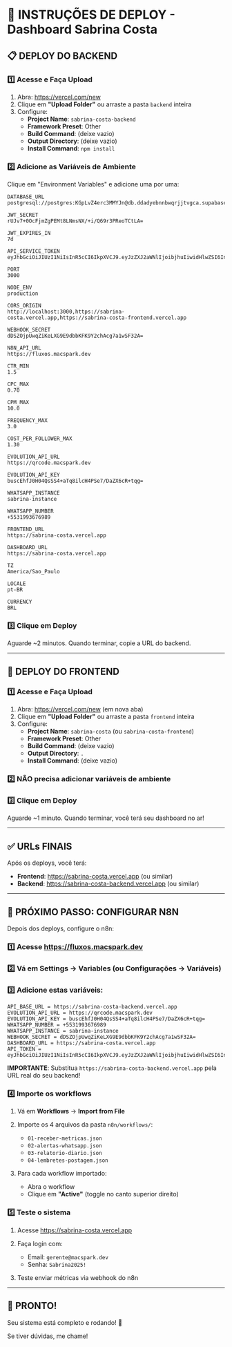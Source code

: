 # 🚀 INSTRUÇÕES DE DEPLOY - Dashboard Sabrina Costa

## 📋 DEPLOY DO BACKEND

### 1️⃣ Acesse e Faça Upload

1. Abra: https://vercel.com/new
2. Clique em **"Upload Folder"** ou arraste a pasta `backend` inteira
3. Configure:
   - **Project Name**: `sabrina-costa-backend`
   - **Framework Preset**: Other
   - **Build Command**: (deixe vazio)
   - **Output Directory**: (deixe vazio)
   - **Install Command**: `npm install`

### 2️⃣ Adicione as Variáveis de Ambiente

Clique em "Environment Variables" e adicione uma por uma:

```
DATABASE_URL
postgresql://postgres:KGpLvZ4erc3MMYJn@db.ddadyebnnbwqrjjtvgca.supabase.co:5432/postgres

JWT_SECRET
rUJv7+0OcFjmZgPEMt8LNmsNX/+i/Q69r3PReoTCtLA=

JWT_EXPIRES_IN
7d

API_SERVICE_TOKEN
eyJhbGciOiJIUzI1NiIsInR5cCI6IkpXVCJ9.eyJzZXJ2aWNlIjoibjhuIiwidHlwZSI6InNlcnZpY2UiLCJpYXQiOjE3NjA5OTQ2MDMsImV4cCI6MTc5MjUzMDYwM30.YF3dPhk56gGmAAZUqVV4JwZpIGzIKMGONXNqGHxketI

PORT
3000

NODE_ENV
production

CORS_ORIGIN
http://localhost:3000,https://sabrina-costa.vercel.app,https://sabrina-costa-frontend.vercel.app

WEBHOOK_SECRET
dDSZOjpUwqZiKeLXG9E9dbbKFK9Y2chAcg7a1wSF32A=

N8N_API_URL
https://fluxos.macspark.dev

CTR_MIN
1.5

CPC_MAX
0.70

CPM_MAX
10.0

FREQUENCY_MAX
3.0

COST_PER_FOLLOWER_MAX
1.30

EVOLUTION_API_URL
https://qrcode.macspark.dev

EVOLUTION_API_KEY
buscEhfJ0H04QsSS4+aTq8ilcH4PSe7/DaZX6cR+tqg=

WHATSAPP_INSTANCE
sabrina-instance

WHATSAPP_NUMBER
+5531993676989

FRONTEND_URL
https://sabrina-costa.vercel.app

DASHBOARD_URL
https://sabrina-costa.vercel.app

TZ
America/Sao_Paulo

LOCALE
pt-BR

CURRENCY
BRL
```

### 3️⃣ Clique em Deploy

Aguarde ~2 minutos. Quando terminar, copie a URL do backend.

---

## 🎨 DEPLOY DO FRONTEND

### 1️⃣ Acesse e Faça Upload

1. Abra: https://vercel.com/new (em nova aba)
2. Clique em **"Upload Folder"** ou arraste a pasta `frontend` inteira
3. Configure:
   - **Project Name**: `sabrina-costa` (ou `sabrina-costa-frontend`)
   - **Framework Preset**: Other
   - **Build Command**: (deixe vazio)
   - **Output Directory**: `.`
   - **Install Command**: (deixe vazio)

### 2️⃣ NÃO precisa adicionar variáveis de ambiente

### 3️⃣ Clique em Deploy

Aguarde ~1 minuto. Quando terminar, você terá seu dashboard no ar!

---

## ✅ URLs FINAIS

Após os deploys, você terá:

- **Frontend**: https://sabrina-costa.vercel.app (ou similar)
- **Backend**: https://sabrina-costa-backend.vercel.app (ou similar)

---

## 📲 PRÓXIMO PASSO: CONFIGURAR N8N

Depois dos deploys, configure o n8n:

### 1️⃣ Acesse https://fluxos.macspark.dev

### 2️⃣ Vá em Settings → Variables (ou Configurações → Variáveis)

### 3️⃣ Adicione estas variáveis:

```
API_BASE_URL = https://sabrina-costa-backend.vercel.app
EVOLUTION_API_URL = https://qrcode.macspark.dev
EVOLUTION_API_KEY = buscEhfJ0H04QsSS4+aTq8ilcH4PSe7/DaZX6cR+tqg=
WHATSAPP_NUMBER = +5531993676989
WHATSAPP_INSTANCE = sabrina-instance
WEBHOOK_SECRET = dDSZOjpUwqZiKeLXG9E9dbbKFK9Y2chAcg7a1wSF32A=
DASHBOARD_URL = https://sabrina-costa.vercel.app
API_TOKEN = eyJhbGciOiJIUzI1NiIsInR5cCI6IkpXVCJ9.eyJzZXJ2aWNlIjoibjhuIiwidHlwZSI6InNlcnZpY2UiLCJpYXQiOjE3NjA5OTQ2MDMsImV4cCI6MTc5MjUzMDYwM30.YF3dPhk56gGmAAZUqVV4JwZpIGzIKMGONXNqGHxketI
```

**IMPORTANTE**: Substitua `https://sabrina-costa-backend.vercel.app` pela URL real do seu backend!

### 4️⃣ Importe os workflows

1. Vá em **Workflows** → **Import from File**
2. Importe os 4 arquivos da pasta `n8n/workflows/`:
   - `01-receber-metricas.json`
   - `02-alertas-whatsapp.json`
   - `03-relatorio-diario.json`
   - `04-lembretes-postagem.json`

3. Para cada workflow importado:
   - Abra o workflow
   - Clique em **"Active"** (toggle no canto superior direito)

### 5️⃣ Teste o sistema

1. Acesse https://sabrina-costa.vercel.app
2. Faça login com:
   - Email: `gerente@macspark.dev`
   - Senha: `Sabrina2025!`

3. Teste enviar métricas via webhook do n8n

---

## 🎯 PRONTO!

Seu sistema está completo e rodando! 🎉

Se tiver dúvidas, me chame!
